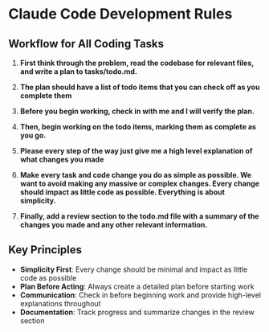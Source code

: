 # Claude Code Development Rules

## Workflow for All Coding Tasks

1. **First think through the problem, read the codebase for relevant files, and write a plan to tasks/todo.md.**

2. **The plan should have a list of todo items that you can check off as you complete them**

3. **Before you begin working, check in with me and I will verify the plan.**

4. **Then, begin working on the todo items, marking them as complete as you go.**

5. **Please every step of the way just give me a high level explanation of what changes you made**

6. **Make every task and code change you do as simple as possible. We want to avoid making any massive or complex changes. Every change should impact as little code as possible. Everything is about simplicity.**

7. **Finally, add a review section to the todo.md file with a summary of the changes you made and any other relevant information.**

## Key Principles

- **Simplicity First**: Every change should be minimal and impact as little code as possible
- **Plan Before Acting**: Always create a detailed plan before starting work
- **Communication**: Check in before beginning work and provide high-level explanations throughout
- **Documentation**: Track progress and summarize changes in the review section

